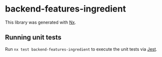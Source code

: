 # backend-features-ingredient

This library was generated with [Nx](https://nx.dev).

## Running unit tests

Run `nx test backend-features-ingredient` to execute the unit tests via [Jest](https://jestjs.io).
